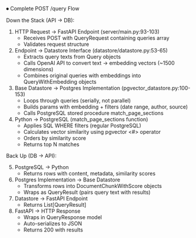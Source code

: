 ⏺ Complete POST /query Flow

Down the Stack (API → DB):

1. HTTP Request → FastAPI Endpoint (server/main.py:93-103)
   - Receives POST with QueryRequest containing queries array
   - Validates request structure
2. Endpoint → Datastore Interface (datastore/datastore.py:53-65)
   - Extracts query texts from Query objects
   - Calls OpenAI API to convert text → embedding vectors (~1500 dimensions)
   - Combines original queries with embeddings into QueryWithEmbedding objects
3. Base Datastore → Postgres Implementation (pgvector_datastore.py:100-153)
   - Loops through queries (serially, not parallel)
   - Builds params with embedding + filters (date range, author, source)
   - Calls PostgreSQL stored procedure match_page_sections
4. Python → PostgreSQL (match_page_sections function)
   - Applies SQL WHERE filters (regular PostgreSQL)
   - Calculates vector similarity using pgvector <#> operator
   - Orders by similarity score
   - Returns top N matches

Back Up (DB → API):

5. PostgreSQL → Python
   - Returns rows with content, metadata, similarity scores
6. Postgres Implementation → Base Datastore
   - Transforms rows into DocumentChunkWithScore objects
   - Wraps as QueryResult (pairs query text with results)
7. Datastore → FastAPI Endpoint
   - Returns List[QueryResult]
8. FastAPI → HTTP Response
   - Wraps in QueryResponse model
   - Auto-serializes to JSON
   - Returns 200 with results

